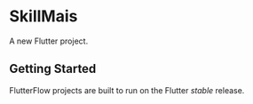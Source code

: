 # SkillMais

A new Flutter project.

## Getting Started

FlutterFlow projects are built to run on the Flutter _stable_ release.
